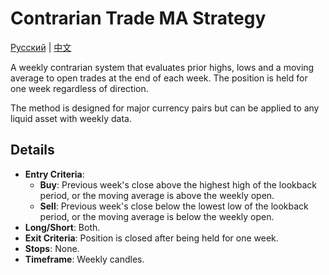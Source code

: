 # Contrarian Trade MA Strategy
[Русский](README_ru.md) | [中文](README_cn.md)

A weekly contrarian system that evaluates prior highs, lows and a moving average to open trades at the end of each week. The position is held for one week regardless of direction.

The method is designed for major currency pairs but can be applied to any liquid asset with weekly data.

## Details

- **Entry Criteria**:
  - **Buy**: Previous week's close above the highest high of the lookback period, or the moving average is above the weekly open.
  - **Sell**: Previous week's close below the lowest low of the lookback period, or the moving average is below the weekly open.
- **Long/Short**: Both.
- **Exit Criteria**: Position is closed after being held for one week.
- **Stops**: None.
- **Timeframe**: Weekly candles.
